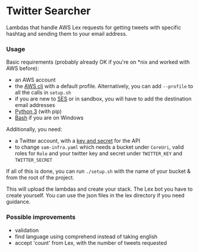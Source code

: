 # Twitter Searcher

Lambdas that handle AWS Lex requests for getting tweets with specific hashtag and sending
them to your email address.

### Usage

Basic requirements (probably already OK if you're on *nix and worked with AWS before):
- an AWS account
- the [AWS cli][1] with a default profile. Alternatively, you can add `--profile` to all the calls in `setup.sh`
- if you are new to [SES][2] or in sandbox, you will have to add the destination email addresses
- [Python 3][3] (with pip)
- [Bash][4] if you are on Windows

Additionally, you need:
- a Twitter account, with a [key and secret][5] for the API
- to change `sam-infra.yaml` which needs a bucket under `CoreUri`, valid roles for `Role` and
your twitter key and secret under `TWITTER_KEY` and `TWITTER_SECRET`

[1]: https://aws.amazon.com/cli/
[2]: https://aws.amazon.com/ses/
[3]: https://www.python.org/downloads/release/python-360/
[4]: https://www.howtogeek.com/249966/how-to-install-and-use-the-linux-bash-shell-on-windows-10/
[5]: https://twittercommunity.com/t/how-do-i-find-my-consumer-key-and-secret/646

If all of this is done, you can run `./setup.sh` with the name of your bucket & from the root of the project. 

This will upload the lambdas and create your stack. The Lex bot you have to create yourself. You can use the json files
in the lex directory if you need guidance.

### Possible improvements

- validation
- find language using comprehend instead of taking english
- accept 'count' from Lex, with the number of tweets requested
